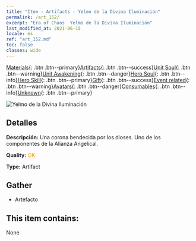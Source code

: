 ```yaml
---
title: "Item - Artifacts - Yelmo de la Divina Iluminación"
permalink: /art_152/
excerpt: "Era of Chaos  Yelmo de la Divina Iluminación"
last_modified_at: 2021-06-15
locale: es
ref: "art_152.md"
toc: false
classes: wide
---
```

 [Materials](/ItemsES/){: .btn .btn--primary}[Artifacts](/ItemsES/Artifacts/){: .btn .btn--success}[Unit Soul](/ItemsES/UnitSoul/){: .btn .btn--warning}[Unit Awakening](/ItemsES/UnitAwakening/){: .btn .btn--danger}[Hero Soul](/ItemsES/HeroSoul/){: .btn .btn--info}[Hero Skill](/ItemsES/HeroSkill/){: .btn .btn--primary}[Gift](/ItemsES/Gift/){: .btn .btn--success}[Event related](/ItemsES/Events/){: .btn .btn--warning}[Avatars](/ItemsES/Avatars/){: .btn .btn--danger}[Consumables](/ItemsES/Consumables/){: .btn .btn--info}[Unknown](/ItemsES/Unknown/){: .btn .btn--primary}

 ![Yelmo de la Divina Iluminación](/images/t/artifact_40413.png)

## Detalles
 **Descripción:** Una corona bendecida por los dioses. Uno de los componentes de la Alianza Angelical.

 **Quality:** <span style="color: #FF8C00">OK</span>

 **Type:** Artifact

## Gather

*    Artefacto 

## This item contains:

  None

